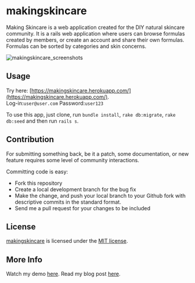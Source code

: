 # makingskincare

Making Skincare is a web application created for the DIY natural skincare community. It is a rails web application where users can browse formulas created by members, or create an account and share their own formulas. Formulas can be sorted by categories and skin concerns.

![makingskincare_screenshots](https://user-images.githubusercontent.com/24817278/44478202-ee23af80-a60a-11e8-8feb-a31d6f7db888.jpg)

## Usage
Try here: [https://makingskincare.herokuapp.com/](https://makingskincare.herokuapp.com/). <br/>
Log-in:`user@user.com` Password:`user123`

To use this app, just clone, run `bundle install`, `rake db:migrate`, `rake db:seed` and then run `rails s`.

## Contribution
For submitting something back, be it a patch, some documentation, or new feature requires some level of community interactions.

Committing code is easy:

* Fork this repository
* Create a local development branch for the bug fix
* Make the change, and push your local branch to your Github fork with descriptive commits in the standard format.
* Send me a pull request for your changes to be included

## License
[makingskincare](https://github.com/vlaunyc/makingskincare/blob/master/LICENSE) is licensed under the [MIT license](http://opensource.org/licenses/MIT).

## More Info
Watch my demo [here](https://youtu.be/sVbDJ5y8Q-M).
Read my blog post [here](http://vicky-lau.com/making_skincare_-_my_rails_app_now_with_a_jquery_front_end).

